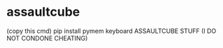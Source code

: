 # assaultcube
(copy this cmd) pip install pymem keyboard
ASSAULTCUBE STUFF (I DO NOT CONDONE CHEATING)
